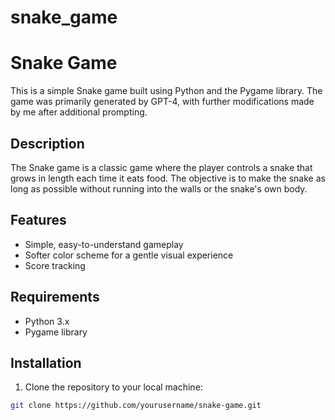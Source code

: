 # snake_game
# Snake Game

This is a simple Snake game built using Python and the Pygame library. The game was primarily generated by GPT-4, with further modifications made by me after additional prompting.

## Description

The Snake game is a classic game where the player controls a snake that grows in length each time it eats food. The objective is to make the snake as long as possible without running into the walls or the snake's own body.

## Features

- Simple, easy-to-understand gameplay
- Softer color scheme for a gentle visual experience
- Score tracking

## Requirements

- Python 3.x
- Pygame library

## Installation

1. Clone the repository to your local machine:

```bash
git clone https://github.com/yourusername/snake-game.git
